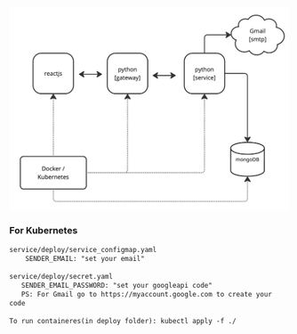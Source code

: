 ![alt text](https://github.com/fabiose81/events/blob/master/events.jpg?raw=true)

### For Kubernetes
    service/deploy/service_configmap.yaml
        SENDER_EMAIL: "set your email"
      
    service/deploy/secret.yaml
       SENDER_EMAIL_PASSWORD: "set your googleapi code"
       PS: For Gmail go to https://myaccount.google.com to create your code

    To run containeres(in deploy folder): kubectl apply -f ./
